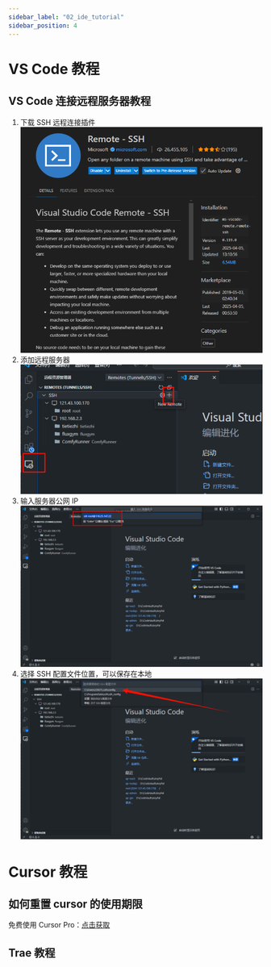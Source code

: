 ```yaml
---
sidebar_label: "02_ide_tutorial"
sidebar_position: 4
---
```

# VS Code 教程

## VS Code 连接远程服务器教程

1. 下载 SSH 远程连接插件
   ![alt text](../../src/image/t_image31.png)
2. 添加远程服务器
   ![alt text](../../src/image/t_image32.png)
3. 输入服务器公网 IP
   ![alt text](../../src/image/t_image33.png)
4. 选择 SSH 配置文件位置，可以保存在本地
   ![alt text](../../src/image/t_image34.png)

# Cursor 教程

## 如何重置 cursor 的使用期限

免费使用 Cursor Pro：[点击获取](https://github.com/yuaotian/go-cursor-help)

## Trae 教程
